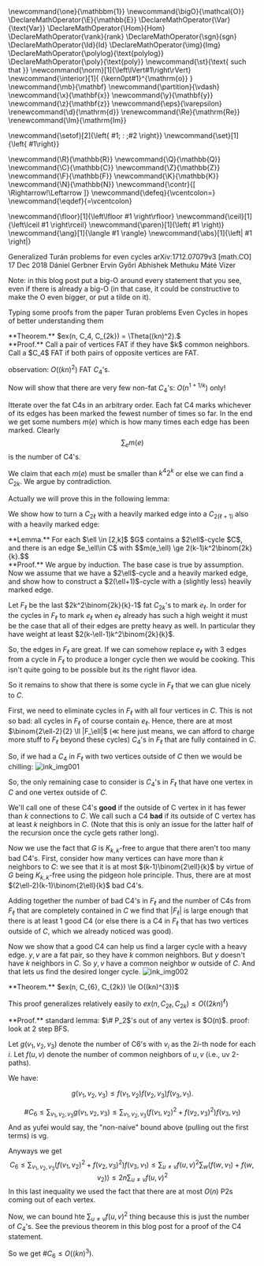 \newcommand{\one}{\mathbbm{1}}
\newcommand{\bigO}{\mathcal{O}}
\DeclareMathOperator{\E}{\mathbb{E}}
\DeclareMathOperator{\Var}{\text{Var}}
\DeclareMathOperator{\Hom}{Hom}
\DeclareMathOperator{\rank}{rank}
\DeclareMathOperator{\sgn}{sgn}
\DeclareMathOperator{\Id}{Id}
\DeclareMathOperator{\img}{Img}
\DeclareMathOperator{\polylog}{\text{polylog}}
\DeclareMathOperator{\poly}{\text{poly}}
\newcommand{\st}{\text{ such that }}
\newcommand{\norm}[1]{\left\lVert#1\right\rVert}
\newcommand{\interior}[1]{ {\kern0pt#1}^{\mathrm{o}} }
\newcommand{\mb}{\mathbf}
\newcommand{\partition}{\vdash}
\newcommand{\x}{\mathbf{x}}
\newcommand{\y}{\mathbf{y}}
\newcommand{\z}{\mathbf{z}}
\newcommand{\eps}{\varepsilon}
\renewcommand{\d}{\mathrm{d}}
\renewcommand{\Re}{\mathrm{Re}}
\renewcommand{\Im}{\mathrm{Im}}

\newcommand{\setof}[2]{\left\{ #1\; : \;#2 \right\}}
\newcommand{\set}[1]{\left\{ #1\right\}}

\newcommand{\R}{\mathbb{R}}
\newcommand{\Q}{\mathbb{Q}}
\newcommand{\C}{\mathbb{C}}
\newcommand{\Z}{\mathbb{Z}}
\newcommand{\F}{\mathbb{F}}
\newcommand{\K}{\mathbb{K}}
\newcommand{\N}{\mathbb{N}}
\newcommand{\contr}{\[ \Rightarrow\!\Leftarrow \]}
\newcommand{\defeq}{\vcentcolon=}
\newcommand{\eqdef}{=\vcentcolon}

\newcommand{\floor}[1]{\left\lfloor #1 \right\rfloor}
\newcommand{\ceil}[1]{\left\lceil #1 \right\rceil}
\newcommand{\paren}[1]{\left( #1 \right)}
\newcommand{\ang}[1]{\langle #1 \rangle}
\newcommand{\abs}[1]{\left| #1 \right|}


Generalized Turán problems for even cycles
arXiv:1712.07079v3 [math.CO] 17 Dec 2018
Dániel Gerbner 
Ervin Győri 
Abhishek Methuku 
Máté Vizer

Note: in this blog post put a big-O around every statement that
you see, even if there is already a big-O (in that case, it could
be constructive to make the O even bigger, or put a tilde on it).

Typing some proofs from the paper Turan problems Even Cycles in
hopes of better understanding them

<div class="thm envbox">**Theorem.**
$ex(n, C_4, C_{2k}) = \Theta((kn)^2).$
</div>
<div class="pf envbox">**Proof.**
Call a pair of vertices FAT if they have $k$ common neighbors. 
Call a $C_4$ FAT if both pairs of opposite vertices are FAT.

observation: $O((kn)^{2})$ FAT $C_4$'s.

Now will show that there are very few non-fat $C_4$'s:
$O(n^{1+1/k})$ only!

Itterate over the fat C4s in an arbitrary order. 
Each fat C4 marks whichever of its edges has been marked the
fewest number of times so far. 
In the end we get some numbers $m(e)$ which is how many times
each edge has been marked.
Clearly 
$$\sum_e m(e)$$ 
is the number of C4's.

We claim that each $m(e)$ must be smaller than  $k^{4}2^{k}$ or
else we can find a $C_{2k}$. We argue by contradiction. 

Actually we will prove this in the following lemma:

</div>

We show  how to turn a $C_{2\ell}$  with a heavily marked edge
into a $C_{2(\ell+1)}$ also with a heavily marked edge:
<div class="lem envbox">**Lemma.**
For each $\ell \in [2,k]$ $G$ contains a $2\ell$-cycle $C$, and there is an edge $e_\ell\in C$ 
with  $$m(e_\ell) \ge 2(k-1)k^2\binom{2k}{k}.$$
</div>
<div class="pf envbox">**Proof.**
We argue by induction.
The base case is true by assumption.
Now we assume that we have a $2\ell$-cycle and a heavily marked
edge, and show how to construct a $2(\ell+1)$-cycle with a
(slightly less) heavily marked edge. 

Let $F_\ell$ be the last $2k^2\binom{2k}{k}-1$ fat $C_{2k}$'s to
mark $e_\ell$.
In order for the cycles in $F_\ell$ to mark  $e_\ell$ when
$e_\ell$ already has such a high weight it must be the case that
all of their edges are pretty heavy as well.
In particular they have weight at least $2(k-\ell-1)k^2\binom{2k}{k}$.

So, the edges in $F_\ell$ are great. If we can somehow replace
$e_\ell$ with $3$ edges from a cycle in $F_\ell$ to produce a
longer cycle then we would be cooking.
This isn't quite going to be possible but its the right flavor
idea.

So it remains to show that there is some cycle in $F_\ell$ that
we can glue nicely to $C$.

First, we need to eliminate cycles in $F_\ell$ with all four
vertices in $C$. This is not so bad: all cycles in $F_\ell$ of
course contain  $e_\ell$. Hence, there are at most
$\binom{2\ell-2}{2} \ll |F_\ell|$  ($\ll$ here just means, we can
afford to charge more stuff to  $F_\ell$ beyond these cycles)
$C_4$'s in $F_\ell$ that are fully contained in $C$. 

So, if we had a $C_4$ in $F_\ell$ with two vertices outside of
$C$ then we would be chilling:
![ink_img001](src/images/ink_img001.png)

So, the only remaining case to consider is $C_4$'s in $F_\ell$
that have one vertex in $C$ and one vertex outside of $C$.

We'll call one of these C4's **good** if the outside of C vertex
in it has fewer than $k$ connections to $C$.
We call such a C4 **bad** if its outside of C vertex has at least
$k$ neighbors in $C$. (Note that this is only an issue for the
latter half of the recursion once the cycle gets rather long).

Now we use the fact that $G$ is $K_{k,k}$-free to argue that
there aren't too many bad C4's.
First, consider how many vertices can have more than $k$
neighbors to $C$: we see that it is at most
$(k-1)\binom{2\ell}{k}$ by virtue of  $G$ being $K_{k,k}$-free
using the pidgeon hole principle.
Thus, there are at most $(2\ell-2)(k-1)\binom{2\ell}{k}$ bad C4's.

Adding together the number of bad C4's in $F_\ell$ and the number of C4s from $F_\ell$ that
are completely contained in $C$ we find that $|F_\ell|$ is large
enough that there is at least $1$ good C4 (or else there is a
C4 in $F_\ell$ that has two vertices outside of $C$, which we
already noticed was good).

Now we show that a good C4 can help us find a larger cycle with a
heavy edge.
$y,v$ are a fat pair, so they have $k$ common neighbors. 
But $y$ doesn't have $k$ neighbors in $C$. So $y,v$ have a common
neighbor $w$ outside of $C$. And that lets us find the desired
longer cycle.
![ink_img002](src/images/ink_img002.png)

</div>

<div class="thm envbox">**Theorem.**
$ex(n, C_{6}, C_{2k}) \le O((kn)^{3})$

This proof generalizes relatively easily to 
$ex(n, C_{2\ell}, C_{2k}) \le O((2kn)^{\ell})$
</div>
<div class="pf envbox">**Proof.**
standard lemma: $\# P_2$'s out of any vertex is $O(n)$. proof:
look at 2 step BFS.

Let $g(v_1,v_2,v_3)$ denote the number of C6's with $v_i$ as the
$2i$-th node for each $i$.
Let $f(u,v)$ denote the number of common neighbors of $u,v$ (i.e., uv 2-paths).

We have:

$$g(v_1,v_2,v_3)\le f(v_1,v_2)f(v_2,v_3)f(v_3,v_1).$$

$$\# C_6 \le \sum_{v_1,v_2,v_3} g(v_1,v_2,v_3) \le \sum_{v_1,v_2,v_3} \left(f(v_1,v_2)^2 + f(v_2,v_3)^2\right) f(v_3,v_1)$$
And as yufei would say, the "non-naive" bound above (pulling out
the first terms) is vg.

Anyways we get
$$C_6 \le \sum_{v_1,v_2,v_3} \left(f(v_1,v_2)^2 + f(v_2,v_3)^2\right) f(v_3,v_1) \le \sum_{u\neq v} f(u,v)^2 \sum_{w} \left(f(w, v_1)  + f(w,v_2)\right)  \le 2n\sum_{u\neq v} f(u,v)^2$$
In this last inequality we used the fact that there are at most
$O(n)$ P2s coming out of each vertex.

Now, we can bound hte $\sum_{u\neq v} f(u,v)^{2}$ thing because
this is just the number of $C_4$'s. See the previous theorem in
this blog post for a proof of the C4 statement.

So we get $\# C_6\le O((kn)^{3}).$

</div>

